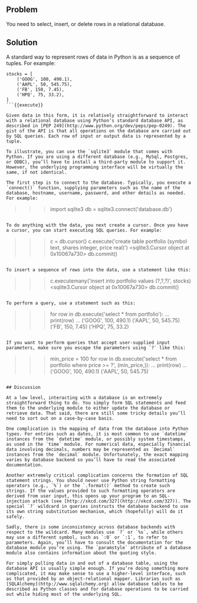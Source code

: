 ## Problem

You need to select, insert, or delete rows in a relational database.

## Solution

A standard way to represent rows of data in Python is as a sequence of tuples. For example:

```
stocks = [
    ('GOOG', 100, 490.1),
    ('AAPL', 50, 545.75),
    ('FB', 150, 7.45),
    ('HPQ', 75, 33.2),
]
```{{execute}}

Given data in this form, it is relatively straightforward to interact with a relational database using Python’s standard database API, as described in [PEP 249](http://www.python.org/dev/peps/pep-0249). The gist of the API is that all operations on the database are carried out by SQL queries. Each row of input or output data is represented by a tuple.

To illustrate, you can use the `sqlite3` module that comes with Python. If you are using a different database (e.g., MySql, Postgres, or ODBC), you’ll have to install a third-party module to support it. However, the underlying programming interface will be virtually the same, if not identical.

The first step is to connect to the database. Typically, you execute a `connect()` function, supplying parameters such as the name of the database, hostname, username, password, and other details as needed. For example:

```
>>> import sqlite3
>>> db = sqlite3.connect('database.db')
>>>
```{{execute}}

To do anything with the data, you next create a cursor. Once you have a cursor, you can start executing SQL queries. For example:

```
>>> c = db.cursor()
>>> c.execute('create table portfolio (symbol text, shares integer, price real)')
<sqlite3.Cursor object at 0x10067a730>
>>> db.commit()
>>>
```{{execute}}

To insert a sequence of rows into the data, use a statement like this:

```
>>> c.executemany('insert into portfolio values (?,?,?)', stocks)
<sqlite3.Cursor object at 0x10067a730>
>>> db.commit()
>>>
```{{execute}}

To perform a query, use a statement such as this:

```
>>> for row in db.execute('select * from portfolio'):
...     print(row)
...
('GOOG', 100, 490.1)
('AAPL', 50, 545.75)
('FB', 150, 7.45)
('HPQ', 75, 33.2)
>>>
```{{execute}}

If you want to perform queries that accept user-supplied input parameters, make sure you escape the parameters using `?` like this:

```
>>> min_price = 100
>>> for row in db.execute('select * from portfolio where price >= ?',
                         (min_price,)):
...     print(row)
...
('GOOG', 100, 490.1)
('AAPL', 50, 545.75)
>>>
```{{execute}}

## Discussion

At a low level, interacting with a database is an extremely straightforward thing to do. You simply form SQL statements and feed them to the underlying module to either update the database or retrieve data. That said, there are still some tricky details you’ll need to sort out on a case-by-case basis.

One complication is the mapping of data from the database into Python types. For entries such as dates, it is most common to use `datetime` instances from the `datetime` module, or possibly system timestamps, as used in the `time` module. For numerical data, especially financial data involving decimals, numbers may be represented as `Decimal` instances from the `decimal` module. Unfortunately, the exact mapping varies by database backend so you’ll have to read the associated documentation.

Another extremely critical complication concerns the formation of SQL statement strings. You should never use Python string formatting operators (e.g., `%`) or the `.format()` method to create such strings. If the values provided to such formatting operators are derived from user input, this opens up your program to an SQL-injection attack (see [http://xkcd.com/327](http://xkcd.com/327)). The special `?` wildcard in queries instructs the database backend to use its own string substitution mechanism, which (hopefully) will do it safely.

Sadly, there is some inconsistency across database backends with respect to the wildcard. Many modules use `?` or `%s`, while others may use a different symbol, such as `:0` or `:1`, to refer to parameters. Again, you’ll have to consult the documentation for the database module you’re using. The `paramstyle` attribute of a database module also contains information about the quoting style.

For simply pulling data in and out of a database table, using the database API is usually simple enough. If you’re doing something more complicated, it may make sense to use a higher-level interface, such as that provided by an object-relational mapper. Libraries such as [SQLAlchemy](http://www.sqlalchemy.org) allow database tables to be described as Python classes and for database operations to be carried out while hiding most of the underlying SQL.